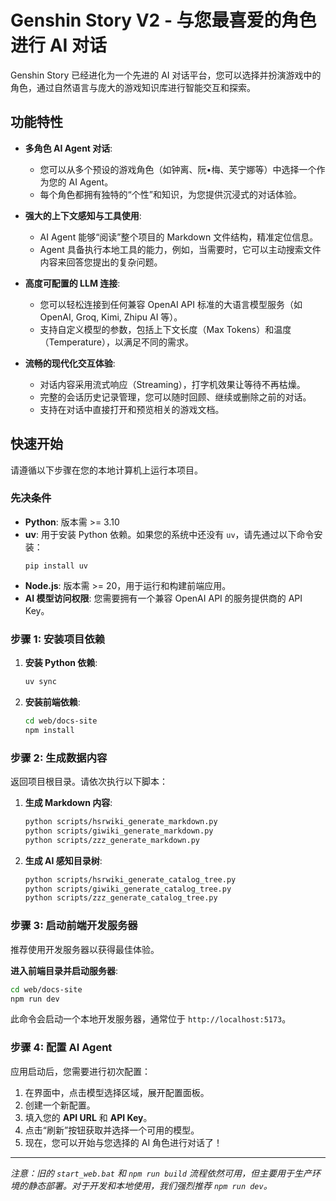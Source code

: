 # Genshin Story V2 - 与您最喜爱的角色进行 AI 对话

Genshin Story 已经进化为一个先进的 AI 对话平台，您可以选择并扮演游戏中的角色，通过自然语言与庞大的游戏知识库进行智能交互和探索。

## 功能特性

-   **多角色 AI Agent 对话**:
    -   您可以从多个预设的游戏角色（如钟离、阮•梅、芙宁娜等）中选择一个作为您的 AI Agent。
    -   每个角色都拥有独特的“个性”和知识，为您提供沉浸式的对话体验。

-   **强大的上下文感知与工具使用**:
    -   AI Agent 能够“阅读”整个项目的 Markdown 文件结构，精准定位信息。
    -   Agent 具备执行本地工具的能力，例如，当需要时，它可以主动搜索文件内容来回答您提出的复杂问题。

-   **高度可配置的 LLM 连接**:
    -   您可以轻松连接到任何兼容 OpenAI API 标准的大语言模型服务（如 OpenAI, Groq, Kimi, Zhipu AI 等）。
    -   支持自定义模型的参数，包括上下文长度（Max Tokens）和温度（Temperature），以满足不同的需求。

-   **流畅的现代化交互体验**:
    -   对话内容采用流式响应（Streaming），打字机效果让等待不再枯燥。
    -   完整的会话历史记录管理，您可以随时回顾、继续或删除之前的对话。
    -   支持在对话中直接打开和预览相关的游戏文档。

## 快速开始

请遵循以下步骤在您的本地计算机上运行本项目。

### 先决条件

-   **Python**: 版本需 >= 3.10
-   **uv**: 用于安装 Python 依赖。如果您的系统中还没有 `uv`，请先通过以下命令安装：
    ```shell
    pip install uv
    ```
-   **Node.js**: 版本需 >= 20，用于运行和构建前端应用。
-   **AI 模型访问权限**: 您需要拥有一个兼容 OpenAI API 的服务提供商的 API Key。

### 步骤 1: 安装项目依赖

1.  **安装 Python 依赖**:
    ```bash
    uv sync
    ```

2.  **安装前端依赖**:
    ```bash
    cd web/docs-site
    npm install
    ```

### 步骤 2: 生成数据内容

返回项目根目录。请依次执行以下脚本：

1.  **生成 Markdown 内容**:
    ```bash
    python scripts/hsrwiki_generate_markdown.py
    python scripts/giwiki_generate_markdown.py
    python scripts/zzz_generate_markdown.py
    ```

2.  **生成 AI 感知目录树**:
    ```bash
    python scripts/hsrwiki_generate_catalog_tree.py
    python scripts/giwiki_generate_catalog_tree.py
    python scripts/zzz_generate_catalog_tree.py
    ```

### 步骤 3: 启动前端开发服务器

推荐使用开发服务器以获得最佳体验。

**进入前端目录并启动服务器**:
```bash
cd web/docs-site
npm run dev
```
此命令会启动一个本地开发服务器，通常位于 `http://localhost:5173`。

### 步骤 4: 配置 AI Agent

应用启动后，您需要进行初次配置：

1.  在界面中，点击模型选择区域，展开配置面板。
2.  创建一个新配置。
3.  填入您的 **API URL** 和 **API Key**。
4.  点击“刷新”按钮获取并选择一个可用的模型。
5.  现在，您可以开始与您选择的 AI 角色进行对话了！

---

*注意：旧的 `start_web.bat` 和 `npm run build` 流程依然可用，但主要用于生产环境的静态部署。对于开发和本地使用，我们强烈推荐 `npm run dev`。*